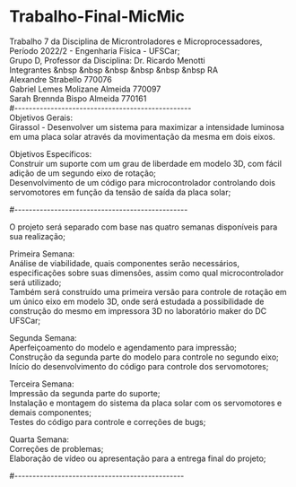 # Trabalho-Final-MicMic
Trabalho 7 da Disciplina de Microntroladores e Microprocessadores, Período 2022/2 - Engenharia Física - UFSCar;\
Grupo D, Professor da Disciplina: Dr. Ricardo Menotti\
    Integrantes &nbsp &nbsp &nbsp &nbsp &nbsp &nbsp RA\
Alexandre Strabello                  770076\
Gabriel Lemes Molizane Almeida       770097\
Sarah Brennda Bispo Almeida          770161\
#-------------------------------------------------\
Objetivos Gerais:\
Girassol - Desenvolver um sistema para maximizar a intensidade luminosa em uma placa solar através da movimentação da mesma em dois eixos. 

Objetivos Específicos:\
Construir um suporte com um grau de liberdade em modelo 3D, com fácil adição de um segundo eixo de rotação;\
Desenvolvimento de um código para microcontrolador controlando dois servomotores em função da tensão de saída da placa solar;
 
#------------------------------------------------

O projeto será separado com base nas quatro semanas disponíveis para sua realização;

Primeira Semana:\
Análise de viabilidade, quais componentes serão necessários, especificações sobre suas dimensões, assim como qual microcontrolador será utilizado;\
Também será construído uma primeira versão para controle de rotação em um único eixo em modelo 3D, onde será estudada a possibilidade de construção do mesmo em impressora 3D no laboratório maker do DC UFSCar;

Segunda Semana:\
Aperfeiçoamento do modelo e agendamento para impressão; \
Construção da segunda parte do modelo para controle no segundo eixo;\
Início do desenvolvimento do código para controle dos servomotores;

Terceira Semana:\
Impressão da segunda parte do suporte;\
Instalação e montagem do sistema da placa solar com os servomotores e demais componentes;\
Testes do código para controle e correções de bugs;

Quarta Semana:\
Correções de problemas;\
Elaboração de vídeo ou apresentação para a entrega final do projeto;

#-----------------------------------------------

